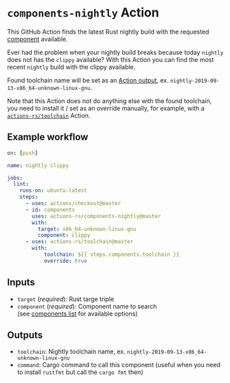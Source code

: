 # `components-nightly` Action

This GitHub Action finds the latest Rust nightly build
with the requested [component](https://rust-lang.github.io/rustup-components-history/) available.

Ever had the problem when your nightly build breaks because today `nightly`
does not has the `clippy` available? With this Action you can find the most recent
`nightly` build with the clippy available.

Found toolchain name will be set as an [Action output](https://help.github.com/en/articles/contexts-and-expression-syntax-for-github-actions#steps-context),
ex. `nightly-2019-09-13-x86_64-unknown-linux-gnu`.

Note that this Action does not do anything else with the found toolchain,
you need to install it / set as an override manually, for example,
with a [`actions-rs/toolchain`](https://github.com/actions-rs/toolchain) Action.

## Example workflow

```yaml
on: [push]

name: nightly clippy

jobs:
  lint:
    runs-on: ubuntu-latest
    steps:
      - uses: actions/checkout@master
      - id: components
        uses: actions-rs/components-nightly@master
        with:
          target: x86_64-unknown-linux-gnu
          component: clippy
      - uses: actions-rs/toolchain@master
        with:
            toolchain: ${{ steps.components.toolchain }}
            override: true
```

## Inputs

* `target` (*required*): Rust targe triple
* `component` (*required*): Component name to search \
    (see [components list](https://rust-lang.github.io/rustup-components-history/) for available options)

## Outputs

* `toolchain`: Nightly toolchain name, ex. `nightly-2019-09-13-x86_64-unknown-linux-gnu`
* `command`: Cargo command to call this component (useful when you need to install `rustfmt` but call the `cargo fmt` then)
